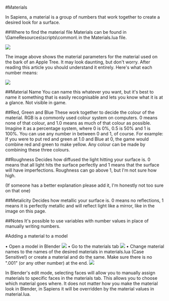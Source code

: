 #Materials

In Sapiens, a material is a group of numbers that work together to create a desired look for a surface.

##Where to find the material file
Materials can be found in \GameResources\scripts\common\ in the Materials.lua file.

![](/images/materials/material_parameters.png)

The image above shows the material parameters for the material used on the bark of an Apple Tree. It may look daunting, but don't worry. After reading this article you should understand it entirely. Here's what each number means:

![](/images/materials/material_parameters_explained.png)

##Material Name
You can name this whatever you want, but it's best to name it something that is easily recognisable and lets you know what it is at a glance. Not visible in game.

##Red, Green and Blue
These work together to decide the colour of the material. RGB is a commonly used colour system on computers. 0 means none of that colour, and 1.0 means as much of that colour as possible. Imagine it as a percentage system, where 0 is 0%, 0.5 is 50% and 1 is 100%. You can use any number in between 0 and 1, of course. For example: If you were to put red and green at 1.0 and Blue at 0, the game would combine red and green to make yellow. Any colour can be made by combining these three colours.

##Roughness
Decides how diffused the light hitting your surface is. 0 means that all light hits the surface perfectly and 1 means that the surface will have imperfections. Roughness can go above 1, but I'm not sure how high.

(If someone has a better explanation please add it, I'm honestly not too sure on that one)

##Metalicity
Decides how metallic your surface is. 0 means no reflections, 1 means it is perfectly metallic and will reflect light like a mirror, like in the image on this page.

##Notes
It's possible to use variables with number values in place of manually writing numbers.

#Adding a material to a model

• Open a model in Blender
![](/images/materials/alpaca_in_blender.png)
• Go to the materials tab
![](/images/materials/materials_tab.png)
• Change material names to the names of the desired materials in materials.lua (Case Sensitive!) or create a material and do the same. Make sure there is no ".001" (or any other number) at the end.
![](/images/materials/material_names.png)

In Blender's edit mode, selecting faces will allow you to manually assign materials to specific faces in the materials tab. This allows you to choose which material goes where. It does not matter how you make the material look in Blender, in Sapiens it will be overridden by the material values in material.lua.